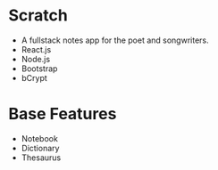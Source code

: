 # Scratch
- A fullstack notes app for the poet and songwriters.
- React.js
- Node.js
- Bootstrap
- bCrypt

# Base Features
- Notebook
- Dictionary
- Thesaurus
